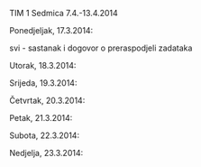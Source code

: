 TIM 1 
Sedmica 7.4.-13.4.2014

Ponedjeljak, 17.3.2014:

svi - sastanak i dogovor o preraspodjeli zadataka

Utorak, 18.3.2014:

Srijeda, 19.3.2014:

Četvrtak, 20.3.2014:

Petak, 21.3.2014:

Subota, 22.3.2014:

Nedjelja, 23.3.2014:
